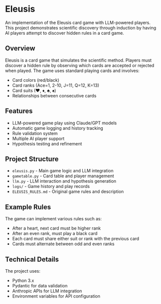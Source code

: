 # Eleusis

An implementation of the Eleusis card game with LLM-powered players. This project demonstrates scientific discovery through induction by having AI players attempt to discover hidden rules in a card game.

## Overview

Eleusis is a card game that simulates the scientific method. Players must discover a hidden rule by observing which cards are accepted or rejected when played. The game uses standard playing cards and involves:

- Card colors (red/black)
- Card ranks (Ace=1, 2-10, J=11, Q=12, K=13)
- Card suits (♥, ♦, ♣, ♠)
- Relationships between consecutive cards

## Features

- LLM-powered game play using Claude/GPT models
- Automatic game logging and history tracking
- Rule validation system
- Multiple AI player support
- Hypothesis testing and refinement

## Project Structure

- `eleusis.py` - Main game logic and LLM integration
- `gametable.py` - Card table and player management
- `llm.py` - LLM interaction and hypothesis generation
- `logs/` - Game history and play records
- `ELEUSIS_RULES.md` - Original game rules and description

## Example Rules

The game can implement various rules such as:

- After a heart, next card must be higher rank
- After an even rank, must play a black card
- Each card must share either suit or rank with the previous card
- Cards must alternate between odd and even ranks

## Technical Details

The project uses:

- Python 3.x
- Pydantic for data validation
- Anthropic APIs for LLM integration
- Environment variables for API configuration



